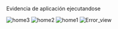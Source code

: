 
Evidencia de aplicación ejecutandose

![home3](https://github.com/user-attachments/assets/8bc0ec02-27e1-43dd-b039-76a9453c48a8)
![home2](https://github.com/user-attachments/assets/917186e4-c2aa-48a9-82e6-702866a3fc7d)
![home1](https://github.com/user-attachments/assets/42a4082c-19c4-4bae-990c-2da853d51ba8)
![Error_view](https://github.com/user-attachments/assets/991f0f57-b002-4763-9b2e-6daf533f5862)
